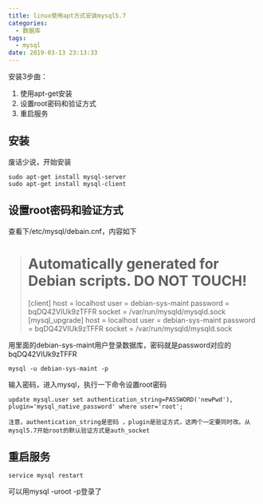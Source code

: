 ```yaml
---
title: linux使用apt方式安装mysql5.7
categories:
  - 数据库
tags:
  - mysql
date: 2019-03-13 23:13:33
---
```

安装3步曲：
1. 使用apt-get安装
2. 设置root密码和验证方式
3. 重启服务

<!-- more -->

## 安装

废话少说，开始安装
```
sudo apt-get install mysql-server
sudo apt-get install mysql-client
```

## 设置root密码和验证方式

查看下/etc/mysql/debain.cnf，内容如下

> # Automatically generated for Debian scripts. DO NOT TOUCH!
> [client]
> host     = localhost
> user     = debian-sys-maint
> password = bqDQ42VIUk9zTFFR
> socket   = /var/run/mysqld/mysqld.sock
> [mysql_upgrade]
> host     = localhost
> user     = debian-sys-maint
> password = bqDQ42VIUk9zTFFR
> socket   = /var/run/mysqld/mysqld.sock

用里面的debian-sys-maint用户登录数据库，密码就是password对应的bqDQ42VIUk9zTFFR
```
mysql -u debian-sys-maint -p
```
输入密码，进入mysql，执行一下命令设置root密码
```
update mysql.user set authentication_string=PASSWORD('newPwd'), plugin='mysql_native_password' where user='root';
```
`注意，authentication_string是密码 ，plugin是验证方式，这两个一定要同时改。从mysql5.7开始root的默认验证方式是auth_socket`

## 重启服务
```
service mysql restart
```
可以用mysql -uroot -p登录了